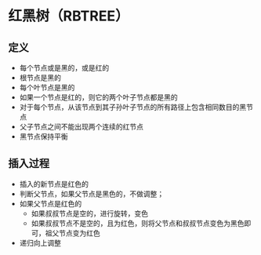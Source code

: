 # 红黑树（RBTREE）

## 定义
+ 每个节点或是黑的，或是红的
+ 根节点是黑的
+ 每个叶节点是黑的
+ 如果一个节点是红的，则它的两个叶子节点都是黑的
+ 对于每个节点，从该节点到其子孙叶子节点的所有路径上包含相同数目的黑节点
+ 父子节点之间不能出现两个连续的红节点
+ 黑节点保持平衡


## 插入过程
+ 插入的新节点是红色的
+ 判断父节点，如果父节点是黑色的，不做调整；
+ 如果父节点是红色的
    + 如果叔叔节点是空的，进行旋转，变色
    + 如果叔叔节点不是空的，且为红色，则将父节点和叔叔节点变色为黑色即可，祖父节点变为红色
+ 递归向上调整